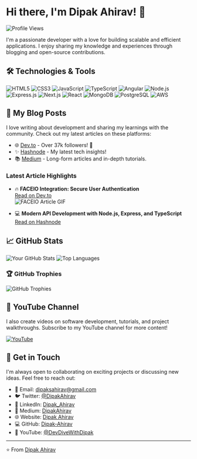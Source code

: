 # Hi there, I'm Dipak Ahirav! 👋

![Profile Views](https://komarev.com/ghpvc/?username=Dipak-Ahirav&color=blue)

I'm a passionate developer with a love for building scalable and efficient applications. I enjoy sharing my knowledge and experiences through blogging and open-source contributions.

## 🛠️ Technologies & Tools

![HTML5](https://img.shields.io/badge/HTML5-E34F26?style=for-the-badge&logo=html5&logoColor=white)
![CSS3](https://img.shields.io/badge/CSS3-1572B6?style=for-the-badge&logo=css3&logoColor=white)
![JavaScript](https://img.shields.io/badge/JavaScript-323330?style=for-the-badge&logo=javascript&logoColor=F7DF1E)
![TypeScript](https://img.shields.io/badge/TypeScript-007ACC?style=for-the-badge&logo=typescript&logoColor=white)
![Angular](https://img.shields.io/badge/Angular-DD0031?style=for-the-badge&logo=angular&logoColor=white)
![Node.js](https://img.shields.io/badge/Node.js-339933?style=for-the-badge&logo=nodedotjs&logoColor=white)
![Express.js](https://img.shields.io/badge/Express.js-000000?style=for-the-badge&logo=express&logoColor=white)
![Next.js](https://img.shields.io/badge/Next.js-000000?style=for-the-badge&logo=nextdotjs&logoColor=white)
![React](https://img.shields.io/badge/React-61DAFB?style=for-the-badge&logo=react&logoColor=white)
![MongoDB](https://img.shields.io/badge/MongoDB-47A248?style=for-the-badge&logo=mongodb&logoColor=white)
![PostgreSQL](https://img.shields.io/badge/PostgreSQL-336791?style=for-the-badge&logo=postgresql&logoColor=white)
![AWS](https://img.shields.io/badge/AWS-232F3E?style=for-the-badge&logo=amazonaws&logoColor=white)

## 🚀 My Blog Posts

I love writing about development and sharing my learnings with the community. Check out my latest articles on these platforms:

- 🌐 [Dev.to](https://dev.to/dipakahirav) - Over 37k followers! 🎉
- ✨ [Hashnode](https://hashnode.com/@dipakahirav) - My latest tech insights!
- 📚 [Medium](https://medium.com/@dipaksahirav) - Long-form articles and in-depth tutorials.

### Latest Article Highlights

- 🔥 **FACEIO Integration: Secure User Authentication**  
  [Read on Dev.to](https://dev.to/dipakahirav/faceio-integration-secure-user-authentication)  
  ![FACEIO Article GIF](https://path/to/your/gif.gif)

- 💻 **Modern API Development with Node.js, Express, and TypeScript**  
  [Read on Hashnode](https://hashnode.com/@dipakahirav/modern-api-development-with-nodejs-express-typescript)

## 📈 GitHub Stats

![Your GitHub Stats](https://github-readme-stats.vercel.app/api?username=Dipak-Ahirav&show_icons=true&theme=radical)
![Top Languages](https://github-readme-stats.vercel.app/api/top-langs/?username=Dipak-Ahirav&layout=compact&theme=radical)

### 🏆 GitHub Trophies
![GitHub Trophies](https://github-profile-trophy.vercel.app/?username=Dipak-Ahirav&theme=radical&no-frame=true&margin-w=15&margin-h=15)

## 🎥 YouTube Channel

I also create videos on software development, tutorials, and project walkthroughs. Subscribe to my YouTube channel for more content!

[![YouTube](https://img.shields.io/badge/YouTube-FF0000?style=for-the-badge&logo=youtube&logoColor=white)](https://www.youtube.com/@DevDivewithDipak)

## 📝 Get in Touch

I'm always open to collaborating on exciting projects or discussing new ideas. Feel free to reach out:

- 📧 Email: [dipaksahirav@gmail.com](mailto:dipaksahirav@gmail.com)
- 🐦 Twitter: [@DipakAhirav](https://x.com/DipakAhirav)
- 💼 LinkedIn: [Dipak_Ahirav](https://www.linkedin.com/in/dipak-ahirav-606bba128/)
- 📝 Medium: [DipakAhirav](https://medium.com/@dipaksahirav)
- 🌐 Website: [Dipak Ahirav](https://my-portfolio-beta-orpin-29.vercel.app/)
- 💻 GitHub: [Dipak-Ahirav](https://github.com/Dipak-Ahirav)
- 🎥 YouTube: [@DevDiveWithDipak](https://www.youtube.com/@DevDivewithDipak)
---

⭐️ From [Dipak Ahirav](https://github.com/Dipak-Ahirav)
